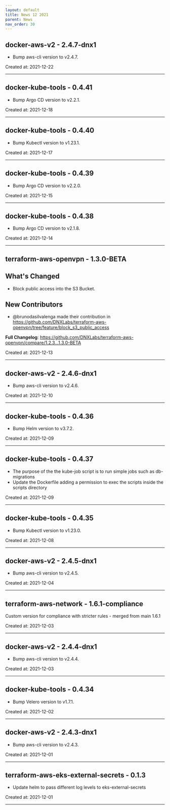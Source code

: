 ```yaml
---
layout: default
title: News 12 2021
parent: News
nav_order: 30
---
```




## docker-aws-v2 - 2.4.7-dnx1
- Bump aws-cli version to v2.4.7.

Created at: 2021-12-22

---


## docker-kube-tools - 0.4.41
- Bump Argo CD version to v2.2.1.

Created at: 2021-12-18

---


## docker-kube-tools - 0.4.40
- Bump Kubectl version to v1.23.1.

Created at: 2021-12-17

---


## docker-kube-tools - 0.4.39
- Bump Argo CD version to v2.2.0.

Created at: 2021-12-15

---


## docker-kube-tools - 0.4.38
- Bump Argo CD version to v2.1.8.

Created at: 2021-12-14

---


## terraform-aws-openvpn - 1.3.0-BETA
## What's Changed
* Block public access into the S3 Bucket.

## New Contributors
* @brunodasilvalenga made their contribution in https://github.com/DNXLabs/terraform-aws-openvpn/tree/feature/block_s3_public_access

**Full Changelog**: https://github.com/DNXLabs/terraform-aws-openvpn/compare/1.2.3...1.3.0-BETA

Created at: 2021-12-13

---


## docker-aws-v2 - 2.4.6-dnx1
- Bump aws-cli version to v2.4.6.

Created at: 2021-12-10

---


## docker-kube-tools - 0.4.36
- Bump Helm version to v3.7.2.

Created at: 2021-12-09

---


## docker-kube-tools - 0.4.37
- The purpose of the the kube-job script is to run simple jobs such as db-migrations
- Update the Dockerfile adding a permission to exec the scripts inside the scripts directory

Created at: 2021-12-09

---


## docker-kube-tools - 0.4.35
- Bump Kubectl version to v1.23.0.

Created at: 2021-12-08

---


## docker-aws-v2 - 2.4.5-dnx1
- Bump aws-cli version to v2.4.5.

Created at: 2021-12-04

---


## terraform-aws-network - 1.6.1-compliance
Custom version for compliance with stricter rules - merged from main 1.6.1

Created at: 2021-12-03

---


## docker-aws-v2 - 2.4.4-dnx1
- Bump aws-cli version to v2.4.4.

Created at: 2021-12-03

---


## docker-kube-tools - 0.4.34
- Bump Velero version to v1.7.1.

Created at: 2021-12-02

---


## docker-aws-v2 - 2.4.3-dnx1
- Bump aws-cli version to v2.4.3.

Created at: 2021-12-01

---


## terraform-aws-eks-external-secrets - 0.1.3
- Update helm to pass different log levels to eks-external-secrets

Created at: 2021-12-01

---

